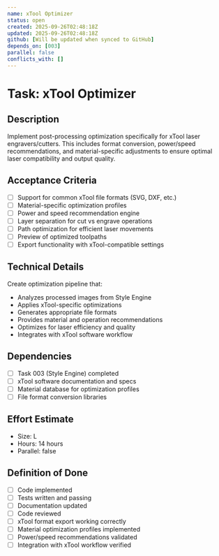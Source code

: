 ```yaml
---
name: xTool Optimizer
status: open
created: 2025-09-26T02:48:18Z
updated: 2025-09-26T02:48:18Z
github: [Will be updated when synced to GitHub]
depends_on: [003]
parallel: false
conflicts_with: []
---
```


# Task: xTool Optimizer

## Description
Implement post-processing optimization specifically for xTool laser engravers/cutters. This includes format conversion, power/speed recommendations, and material-specific adjustments to ensure optimal laser compatibility and output quality.

## Acceptance Criteria
- [ ] Support for common xTool file formats (SVG, DXF, etc.)
- [ ] Material-specific optimization profiles
- [ ] Power and speed recommendation engine
- [ ] Layer separation for cut vs engrave operations
- [ ] Path optimization for efficient laser movements
- [ ] Preview of optimized toolpaths
- [ ] Export functionality with xTool-compatible settings

## Technical Details
Create optimization pipeline that:
- Analyzes processed images from Style Engine
- Applies xTool-specific optimizations
- Generates appropriate file formats
- Provides material and operation recommendations
- Optimizes for laser efficiency and quality
- Integrates with xTool software workflow

## Dependencies
- [ ] Task 003 (Style Engine) completed
- [ ] xTool software documentation and specs
- [ ] Material database for optimization profiles
- [ ] File format conversion libraries

## Effort Estimate
- Size: L
- Hours: 14 hours
- Parallel: false

## Definition of Done
- [ ] Code implemented
- [ ] Tests written and passing
- [ ] Documentation updated
- [ ] Code reviewed
- [ ] xTool format export working correctly
- [ ] Material optimization profiles implemented
- [ ] Power/speed recommendations validated
- [ ] Integration with xTool workflow verified